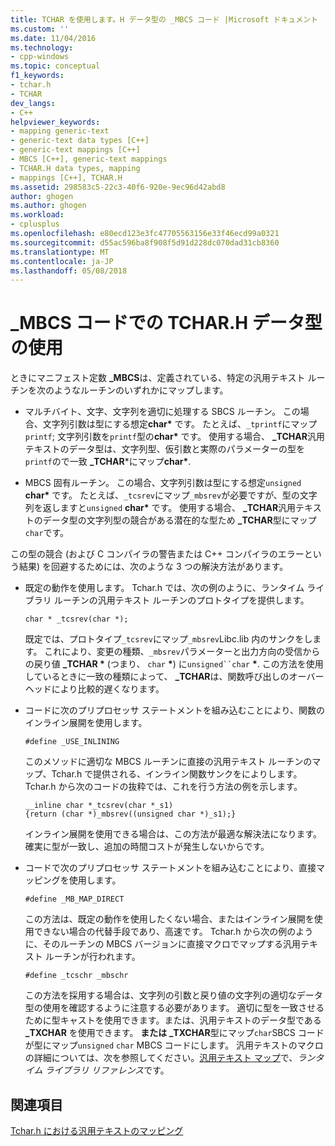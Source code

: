 ```yaml
---
title: TCHAR を使用します。H データ型の _MBCS コード |Microsoft ドキュメント
ms.custom: ''
ms.date: 11/04/2016
ms.technology:
- cpp-windows
ms.topic: conceptual
f1_keywords:
- tchar.h
- TCHAR
dev_langs:
- C++
helpviewer_keywords:
- mapping generic-text
- generic-text data types [C++]
- generic-text mappings [C++]
- MBCS [C++], generic-text mappings
- TCHAR.H data types, mapping
- mappings [C++], TCHAR.H
ms.assetid: 298583c5-22c3-40f6-920e-9ec96d42abd8
author: ghogen
ms.author: ghogen
ms.workload:
- cplusplus
ms.openlocfilehash: e80ecd123e3fc47705563156e33f46ecd99a0321
ms.sourcegitcommit: d55ac596ba8f908f5d91d228dc070dad31cb8360
ms.translationtype: MT
ms.contentlocale: ja-JP
ms.lasthandoff: 05/08/2018
---
```

# <a name="using-tcharh-data-types-with-mbcs-code"></a>_MBCS コードでの TCHAR.H データ型の使用
ときにマニフェスト定数 **_MBCS**は、定義されている、特定の汎用テキスト ルーチンを次のようなルーチンのいずれかにマップします。  
  
-   マルチバイト、文字、文字列を適切に処理する SBCS ルーチン。 この場合、文字列引数は型にする想定**char\*** です。 たとえば、`_tprintf`にマップ`printf`; 文字列引数を`printf`型の**char\*** です。 使用する場合、 **_TCHAR**汎用テキストのデータ型は、文字列型、仮引数と実際のパラメーターの型を`printf`ので一致 **_TCHAR**\*にマップ**char\***.  
  
-   MBCS 固有ルーチン。 この場合、文字列引数は型にする想定`unsigned` **char\*** です。 たとえば、`_tcsrev`にマップ`_mbsrev`が必要ですが、型の文字列を返しますと`unsigned` **char\*** です。 使用する場合、 **_TCHAR**汎用テキストのデータ型の文字列型の競合がある潜在的な型ため **_TCHAR**型にマップ`char`です。  
  
 この型の競合 (および C コンパイラの警告または C++ コンパイラのエラーという結果) を回避するためには、次のような 3 つの解決方法があります。  
  
-   既定の動作を使用します。 Tchar.h では、次の例のように、ランタイム ライブラリ ルーチンの汎用テキスト ルーチンのプロトタイプを提供します。  
  
    ```  
    char * _tcsrev(char *);  
    ```  
  
     既定では、プロトタイプ`_tcsrev`にマップ`_mbsrev`Libc.lib 内のサンクをします。 これにより、変更の種類、`_mbsrev`パラメーターと出力方向の受信からの戻り値 **_TCHAR \***  (つまり、 `char` **\***) に`unsigned``char` **\***. この方法を使用しているときに一致の種類によって、 **_TCHAR**は、関数呼び出しのオーバーヘッドにより比較的遅くなります。  
  
-   コードに次のプリプロセッサ ステートメントを組み込むことにより、関数のインライン展開を使用します。  
  
    ```  
    #define _USE_INLINING  
    ```  
  
     このメソッドに適切な MBCS ルーチンに直接の汎用テキスト ルーチンのマップ、Tchar.h で提供される、インライン関数サンクをによりします。 Tchar.h から次のコードの抜粋では、これを行う方法の例を示します。  
  
    ```  
    __inline char *_tcsrev(char *_s1)  
    {return (char *)_mbsrev((unsigned char *)_s1);}  
    ```  
  
     インライン展開を使用できる場合は、この方法が最適な解決法になります。確実に型が一致し、追加の時間コストが発生しないからです。  
  
-   コードで次のプリプロセッサ ステートメントを組み込むことにより、直接マッピングを使用します。  
  
    ```  
    #define _MB_MAP_DIRECT  
    ```  
  
     この方法は、既定の動作を使用したくない場合、またはインライン展開を使用できない場合の代替手段であり、高速です。 Tchar.h から次の例のように、そのルーチンの MBCS バージョンに直接マクロでマップする汎用テキスト ルーチンが行われます。  
  
    ```  
    #define _tcschr _mbschr  
    ```  
  
     この方法を採用する場合は、文字列の引数と戻り値の文字列の適切なデータ型の使用を確認するように注意する必要があります。 適切に型を一致させるために型キャストを使用できます。または、汎用テキストのデータ型である **_TXCHAR** を使用できます。 **または _TXCHAR**型にマップ`char`SBCS コードが型にマップ`unsigned` `char` MBCS コードにします。 汎用テキストのマクロの詳細については、次を参照してください。[汎用テキスト マップ](../c-runtime-library/generic-text-mappings.md)で、*ランタイム ライブラリ リファレンス*です。  
  
## <a name="see-also"></a>関連項目  
 [Tchar.h における汎用テキストのマッピング](../text/generic-text-mappings-in-tchar-h.md)